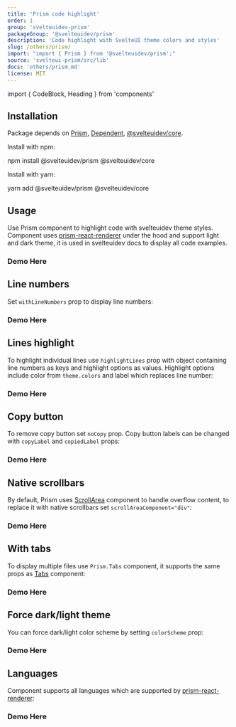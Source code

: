 ```yaml
---
title: 'Prism code highlight'
order: 1
group: 'svelteuidev-prism'
packageGroup: '@svelteuidev/prism'
description: 'Code highlight with SvelteUI theme colors and styles'
slug: /others/prism/
import: "import { Prism } from '@svelteuidev/prism';"
source: 'svelteui-prism/src/lib'
docs: 'others/prism.md'
license: MIT
---
```


import { CodeBlock, Heading } from 'components'

<Heading />

## Installation

Package depends on [Prism](https://), [Dependent](https://), [@svelteuidev/core](https://www.npmjs.com/package/@svelteuidev/core).

Install with npm:

<CodeBlock copy>
npm install @svelteuidev/prism @svelteuidev/core
</CodeBlock>

Install with yarn:

<CodeBlock copy>
yarn add @svelteuidev/prism @svelteuidev/core
</CodeBlock>

## Usage

Use Prism component to highlight code with svelteuidev theme styles.
Component uses [prism-react-renderer](https://github.com/FormidableLabs/prism-react-renderer)
under the hood and support light and dark theme, it is used in svelteuidev docs to display all code examples.

### Demo Here

## Line numbers

Set `withLineNumbers` prop to display line numbers:

### Demo Here

## Lines highlight

To highlight individual lines use `highlightLines` prop with object containing
line numbers as keys and highlight options as values. Highlight options include
color from `theme.colors` and label which replaces line number:

### Demo Here

## Copy button

To remove copy button set `noCopy` prop.
Copy button labels can be changed with `copyLabel` and `copiedLabel` props:

### Demo Here

## Native scrollbars

By default, Prism uses [ScrollArea](/core/scroll-area/) component to handle overflow content,
to replace it with native scrollbars set `scrollAreaComponent="div"`:

### Demo Here

## With tabs

To display multiple files use `Prism.Tabs` component, it supports the same props as [Tabs](/core/tabs/) component:

### Demo Here

## Force dark/light theme

You can force dark/light color scheme by setting `colorScheme` prop:

### Demo Here

## Languages

Component supports all languages which are supported by [prism-react-renderer](https://github.com/FormidableLabs/prism-react-renderer):

### Demo Here
